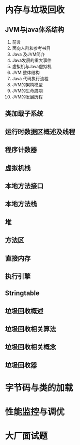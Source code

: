 # 内存与垃圾回收
## JVM与java体系结构
1. 前言
2. 面向人群和参考书目
3. Java 及JVM简介
4. Java发展的重大事件
5. 虚拟机与Java虚拟机
6. JVM 整体结构
7. Java 代码执行流程
8. JVM的架构模型
9. JVM的生命周期
10. JVM的发展历程

## 类加载子系统
## 运行时数据区概述及线程
## 程序计数器
## 虚拟机栈
## 本地方法接口
## 本地方法栈
## 堆
## 方法区
## 直接内存
## 执行引擎
## Stringtable
## 垃圾回收概述
## 垃圾回收相关算法
## 垃圾回收相关概念
## 垃圾回收器


# 字节码与类的加载
# 性能监控与调优
# 大厂面试题